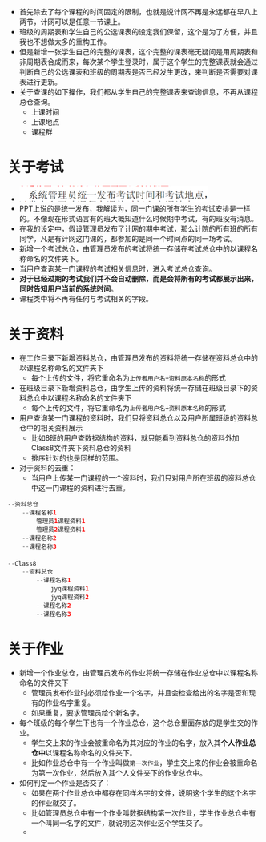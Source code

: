 - 首先除去了每个课程的时间固定的限制，也就是说计网不再是永远都在早八上两节，计网可以是任意一节课上。
- 班级的周期表和学生自己的公选课表的设定我们保留，这个是为了方便，并且我也不想做太多的重构工作。
- 但是新增一张学生自己的完整的课表，这个完整的课表毫无疑问是用周期表和非周期表合成而来，每次某个学生登录时，属于这个学生的完整课表就会通过判断自己的公选课表和班级的周期表是否已经发生更改，来判断是否需要对课表进行更新。
- 关于查课的如下操作，我们都从学生自己的完整课表来查询信息，不再从课程总仓查询。
  - 上课时间
  - 上课地点
  - 课程群

# 关于考试

- <img src="https://raw.githubusercontent.com/CorneliaStreet1/PictureBed/master/202204211945794.png" alt="image-20220421194530691" style="zoom: 50%;" />
- PPT上说的是统一发布，我解读为，同一门课的所有学生的考试安排是一样的。不像现在形式语言有的班大概知道什么时候期中考试，有的班没有消息。
- 在我的设定中，假设管理员发布了计网的期中考试，那么计院的所有班的所有同学，凡是有计网这门课的，都参加的是同一个时间点的同一场考试。
- 新增一个考试总仓，由管理员发布的考试将统一存储在考试总仓中的以课程名称命名的文件夹下。
- 当用户查询某一门课程的考试相关信息时，进入考试总仓查询。
- **对于已经过期的考试我们并不会自动删除，而是会将所有的考试都展示出来，同时告知用户当前的系统时间**。
- 课程类中将不再有任何与考试相关的字段。



# 关于资料

- 在工作目录下新增资料总仓，由管理员发布的资料将统一存储在资料总仓中的以课程名称命名的文件夹下
  - 每个上传的文件，将它重命名为`上传者用户名+资料原本名称`的形式
- 在班级目录下新增资料总仓，由学生上传的资料将统一存储在班级目录下的资料总仓中以课程名称命名的文件夹下
  - 每个上传的文件，将它重命名为`上传者用户名+资料原本名称`的形式
- 用户查询某一门课程的资料时，我们只将资料总仓以及用户所属班级的资料总仓中的相关资料展示
  - 比如8班的用户查数据结构的资料，就只能看到资料总仓的资料外加Class8文件夹下资料总仓的资料
  - 排序针对的也是同样的范围。
- 对于资料的去重：
  - 当用户上传某一门课程的一个资料时，我们只对用户所在班级的资料总仓中这一门课程的资料进行去重。

```java
--资料总仓
    --课程名称1
    	管理员1课程资料1
    	管理员2课程资料1
    --课程名称2
    --课程名称3

--Class8
    --资料总仓
    	--课程名称1
    		jyq课程资料1
    		jyq课程资料2
    	--课程名称2
    	--课程名称3
```



# 关于作业

- 新增一个作业总仓，由管理员发布的作业将统一存储在作业总仓中以课程名称命名的文件夹下
  - 管理员发布作业时必须给作业一个名字，并且会检查给出的名字是否和现有的作业名字重复。
  - 如果重复，要求管理员给个新名字。
- 每个班级的每个学生下也有一个作业总仓，这个总仓里面存放的是学生交的作业。
  - 学生交上来的作业会被重命名为其对应的作业的名字，放入其**个人作业总仓中**以课程名称命名的文件夹下。
  - 比如作业总仓中有一个作业叫做`第一次作业`，学生交上来的作业会被重命名为第一次作业，然后放入其个人文件夹下的作业总仓中。
- 如何判定一个作业是否交了：
  - 如果在两个作业总仓中都存在同样名字的文件，说明这个学生的这个名字的作业就交了。
  - 比如管理员总仓中有一个作业叫数据结构第一次作业，学生作业总仓中有一个叫同一名字的文件，就说明这次作业这个学生交了。
  - 